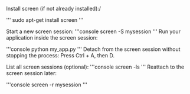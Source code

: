 Install screen (if not already installed):/

'''
sudo apt-get install screen
'''

Start a new screen session:
'''console
screen -S mysession
'''
Run your application inside the screen session:

'''console
python my_app.py
'''
Detach from the screen session without stopping the process: Press Ctrl + A, then D.

List all screen sessions (optional):
'''console
screen -ls
'''
Reattach to the screen session later:

'''console
screen -r mysession
'''
